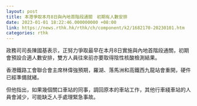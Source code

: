 ```yaml
---
layout: post
title: 本港爭取本月8日與內地首階段通關　初期有人數安排
date: 2023-01-01 18:22:46.000000000 +08:00
link: https://news.rthk.hk/rthk/ch/component/k2/1682170-20230101.htm
categories: rthk
---
```


政務司司長陳國基表示，正努力爭取最早在本月8日實施與內地首階段通關，初期會預設合適人數安排，雙方人員往來前亦要取得陰性核酸檢測結果。

香港鐵路工會聯合會主席林偉強預期，羅湖、落馬洲和高鐵西九龍站會重開，硬件已經準備就緒。

但他指出，如果幾個關口車站的同事，調回原本的車站工作，其他行車綫車站的人員會減少，可能缺乏人手處理緊急事故。

